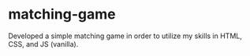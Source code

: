 # matching-game

Developed a simple matching game in order to utilize my skills in HTML, CSS, and JS (vanilla).
